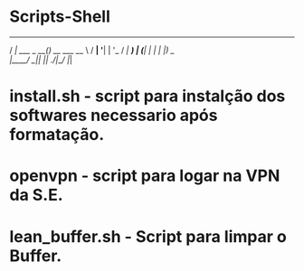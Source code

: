 # Scripts-Shell

 ____            _ 
/ ___|  ___ _ __(_)_ __  ___ 
\___ \ / __| '__| | '_ \/ __|
 ___) | (__| |  | | |_) \__ \
|____/ \___|_|  |_| .__/|___/
                  |_|

<h1><p>install.sh - script para instalção dos softwares necessario após formatação.</h1></p>
<h1><p>openvpn - script para logar na VPN da S.E.</h1></p>
<h1><p>lean_buffer.sh -  Script para limpar o Buffer.</h1></p>

        
